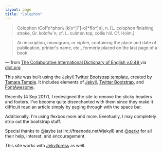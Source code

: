```yaml
---
layout: page
title: "Colophon"
---
```


> Colophon \Col"o*phon\ (k[o^]l"[-o]*f[o^]n), n. [L. colophon
  finishing stroke, Gr. kolofw`n; cf. L. culmen top, collis
  hill. Cf. Holm.]

> An inscription, monogram, or cipher, containing the place and
  date of publication, printer's name, etc., formerly placed on
  the last page of a book.

&mdash; from [The Collaborative International Dictionary of English v.0.48 ](http://www.dict.org/bin/Dict?Form=Dict3&Database=gcide) via [dict.org](http://www.dict.org/bin/Dict?Form=Dict2&Database=*&Query=colophon)

This site was built using
the
[Jekyll Twitter Bootstrap template][jekyll-twitter-bootstrap-template],
created by [Tamara Temple][tamouse]. It includes elements of [Jekyll],
[Twitter Bootstrap], and [FontAwesome].

Recently (4 Sep 2017), I redesigned the site to remove the sticky
headers and footers. I've become quite disenchanted with them since
they make it difficult read an article simply by paging through with
the space bar.

Additionally, I'm using flexbox more and more. Eventually, I may
completely strip out the bootstrap stuff.

Special thanks to @jaybe (at irc://freenode.net/#jekyll) and [@parkr][parkr] for all their help, interest, and encouragement.

This site works with [Jekyllpress] as well.

[jekyll-twitter-bootstrap-template]: https://github.com/tamouse/jekyll-twitter-bootstrap-template "A template for jekyll sites using twitter bootstrap"
[tamouse]: http://github.com/tamouse "Tamara Temple"
[Jekyll]: http://jekyllrb.com "Jekyll - a modern, blog-aware static website generator"
[Twitter Bootstrap]: http://getbootstrap.com "A great way to design pretty websites fast"
[FontAwesome]: http://fontawesome.io "Great looking icon fonts"
[datatables]: http://www.datatables.net "Make your web tables pretty and useful"
[Jekyllpress]: https://github.com/tamouse/jekyllpress "Thor script to make some jekyll blogging chores easier"
[parkr]: https://github.com/parkr "Parker Moore"
